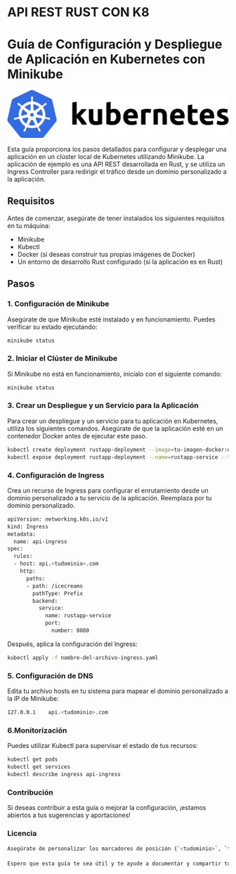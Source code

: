 # API REST RUST CON K8
# Guía de Configuración y Despliegue de Aplicación en Kubernetes con Minikube

![Kubernetes](kubernetes-logo.png)

Esta guía proporciona los pasos detallados para configurar y desplegar una aplicación en un clúster local de Kubernetes utilizando Minikube. La aplicación de ejemplo es una API REST desarrollada en Rust, y se utiliza un Ingress Controller para redirigir el tráfico desde un dominio personalizado a la aplicación.

## Requisitos

Antes de comenzar, asegúrate de tener instalados los siguientes requisitos en tu máquina:

- Minikube
- Kubectl
- Docker (si deseas construir tus propias imágenes de Docker)
- Un entorno de desarrollo Rust configurado (si la aplicación es en Rust)

## Pasos

### 1. Configuración de Minikube

Asegúrate de que Minikube esté instalado y en funcionamiento. Puedes verificar su estado ejecutando:

```bash
minikube status
```
### 2. Iniciar el Clúster de Minikube
Si Minikube no está en funcionamiento, inícialo con el siguiente comando:
```bash
minikube status
```
### 3. Crear un Despliegue y un Servicio para la Aplicación
Para crear un despliegue y un servicio para tu aplicación en Kubernetes, utiliza los siguientes comandos. Asegúrate de que la aplicación esté en un contenedor Docker antes de ejecutar este paso.
```bash
kubectl create deployment rustapp-deployment --image=tu-imagen-docker:etiqueta
kubectl expose deployment rustapp-deployment --name=rustapp-service --type=ClusterIP --port=8080
```
### 4. Configuración de Ingress
Crea un recurso de Ingress para configurar el enrutamiento desde un dominio personalizado a tu servicio de la aplicación. Reemplaza <tudominio> por tu dominio personalizado.
```bash
apiVersion: networking.k8s.io/v1
kind: Ingress
metadata:
  name: api-ingress
spec:
  rules:
  - host: api.<tudominio>.com
    http:
      paths:
      - path: /icecreams
        pathType: Prefix
        backend:
          service:
            name: rustapp-service
            port:
              number: 8080
```
Después, aplica la configuración del Ingress:
```bash
kubectl apply -f nombre-del-archivo-ingress.yaml
```
### 5. Configuración de DNS
Edita tu archivo hosts en tu sistema para mapear el dominio personalizado a la IP de Minikube:
```bash
127.0.0.1    api.<tudominio>.com
```
### 6.Monitorización
Puedes utilizar Kubectl para supervisar el estado de tus recursos:
```bash
kubectl get pods
kubectl get services
kubectl describe ingress api-ingress
```
### Contribución
Si deseas contribuir a esta guía o mejorar la configuración, ¡estamos abiertos a tus sugerencias y aportaciones!

### Licencia
```bash
Asegúrate de personalizar los marcadores de posición (`<tudominio>`, `tu-imagen-docker:etiqueta`, etc.) con la información específica de tu aplicación y dominio. También, si tienes requisitos adicionales o información importante que deba incluirse, no dudes en agregarla al README.

Espero que esta guía te sea útil y te ayude a documentar y compartir tus configuraciones de Kubernetes con Minikube.
```
